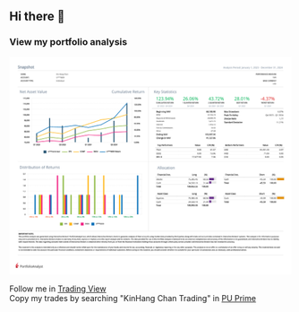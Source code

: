 ## Hi there 👋

### View my portfolio analysis
![View my portfolio analysis](Kin_Hang_Chan_2023_Q1_2024_Q4.png)<br>

Follow me in [Trading View](https://www.tradingview.com/u/Kin_Hang_Chan_Trading/#)<br>
Copy my trades by searching "KinHang Chan Trading" in [PU Prime](https://copytrading.puprime.com/)

